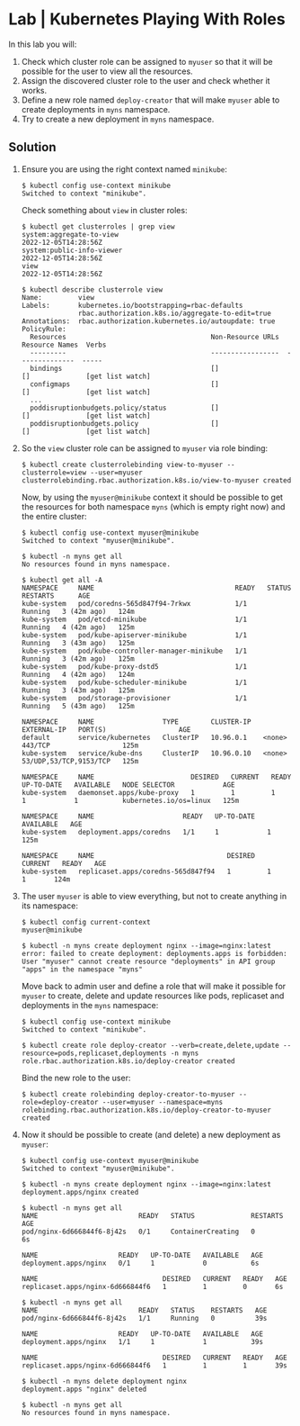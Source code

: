 # Lab | Kubernetes Playing With Roles

In this lab you will:

1. Check which cluster role can be assigned to `myuser` so that it will be possible for the user to view all the resources.
2. Assign the discovered cluster role to the user and check whether it works.
3. Define a new role named `deploy-creator` that will make `myuser` able to create deployments in `myns` namespace.
4. Try to create a new deployment in `myns` namespace.

## Solution

1. Ensure you are using the right context named `minikube`:

   ```console
   $ kubectl config use-context minikube
   Switched to context "minikube".
   ```

   Check something about `view` in cluster roles:

   ```console
   $ kubectl get clusterroles | grep view
   system:aggregate-to-view                                               2022-12-05T14:28:56Z
   system:public-info-viewer                                              2022-12-05T14:28:56Z
   view                                                                   2022-12-05T14:28:56Z

   $ kubectl describe clusterrole view
   Name:         view
   Labels:       kubernetes.io/bootstrapping=rbac-defaults
                 rbac.authorization.k8s.io/aggregate-to-edit=true
   Annotations:  rbac.authorization.kubernetes.io/autoupdate: true
   PolicyRule:
     Resources                                    Non-Resource URLs  Resource Names  Verbs
     ---------                                    -----------------  --------------  -----
     bindings                                     []                 []              [get list watch]
     configmaps                                   []                 []              [get list watch]
     ...
     poddisruptionbudgets.policy/status           []                 []              [get list watch]
     poddisruptionbudgets.policy                  []                 []              [get list watch]
   ```

2. So the `view` cluster role can be assigned to `myuser` via role binding:

   ```console
   $ kubectl create clusterrolebinding view-to-myuser --clusterrole=view --user=myuser
   clusterrolebinding.rbac.authorization.k8s.io/view-to-myuser created
   ```

   Now, by using the `myuser@minikube` context it should be possible to get the resources for both namespace `myns` (which is empty right now) and the entire cluster:

   ```console
   $ kubectl config use-context myuser@minikube
   Switched to context "myuser@minikube".

   $ kubectl -n myns get all
   No resources found in myns namespace.

   $ kubectl get all -A
   NAMESPACE     NAME                                   READY   STATUS    RESTARTS      AGE
   kube-system   pod/coredns-565d847f94-7rkwx           1/1     Running   3 (42m ago)   124m
   kube-system   pod/etcd-minikube                      1/1     Running   4 (42m ago)   125m
   kube-system   pod/kube-apiserver-minikube            1/1     Running   3 (43m ago)   125m
   kube-system   pod/kube-controller-manager-minikube   1/1     Running   3 (42m ago)   125m
   kube-system   pod/kube-proxy-dstd5                   1/1     Running   4 (42m ago)   124m
   kube-system   pod/kube-scheduler-minikube            1/1     Running   3 (43m ago)   125m
   kube-system   pod/storage-provisioner                1/1     Running   5 (43m ago)   125m

   NAMESPACE     NAME                 TYPE        CLUSTER-IP   EXTERNAL-IP   PORT(S)                  AGE
   default       service/kubernetes   ClusterIP   10.96.0.1    <none>        443/TCP                  125m
   kube-system   service/kube-dns     ClusterIP   10.96.0.10   <none>        53/UDP,53/TCP,9153/TCP   125m

   NAMESPACE     NAME                        DESIRED   CURRENT   READY   UP-TO-DATE   AVAILABLE   NODE SELECTOR            AGE
   kube-system   daemonset.apps/kube-proxy   1         1         1       1            1           kubernetes.io/os=linux   125m

   NAMESPACE     NAME                      READY   UP-TO-DATE   AVAILABLE   AGE
   kube-system   deployment.apps/coredns   1/1     1            1           125m

   NAMESPACE     NAME                                 DESIRED   CURRENT   READY   AGE
   kube-system   replicaset.apps/coredns-565d847f94   1         1         1       124m
   ```

3. The user `myuser` is able to view everything, but not to create anything in its namespace:

   ```console
   $ kubectl config current-context
   myuser@minikube

   $ kubectl -n myns create deployment nginx --image=nginx:latest
   error: failed to create deployment: deployments.apps is forbidden: User "myuser" cannot create resource "deployments" in API group "apps" in the namespace "myns"
   ```

   Move back to admin user and define a role that will make it possible for `myuser` to create, delete and update resources like pods, replicaset and deployments in the `myns` namespace:

   ```console
   $ kubectl config use-context minikube
   Switched to context "minikube".

   $ kubectl create role deploy-creator --verb=create,delete,update --resource=pods,replicaset,deployments -n myns
   role.rbac.authorization.k8s.io/deploy-creator created
   ```

   Bind the new role to the user:

   ```console
   $ kubectl create rolebinding deploy-creator-to-myuser --role=deploy-creator --user=myuser --namespace=myns
   rolebinding.rbac.authorization.k8s.io/deploy-creator-to-myuser created
   ```

4. Now it should be possible to create (and delete) a new deployment as `myuser`:

   ```console
   $ kubectl config use-context myuser@minikube
   Switched to context "myuser@minikube".

   $ kubectl -n myns create deployment nginx --image=nginx:latest
   deployment.apps/nginx created

   $ kubectl -n myns get all
   NAME                         READY   STATUS              RESTARTS   AGE
   pod/nginx-6d666844f6-8j42s   0/1     ContainerCreating   0          6s

   NAME                    READY   UP-TO-DATE   AVAILABLE   AGE
   deployment.apps/nginx   0/1     1            0           6s

   NAME                               DESIRED   CURRENT   READY   AGE
   replicaset.apps/nginx-6d666844f6   1         1         0       6s

   $ kubectl -n myns get all
   NAME                         READY   STATUS    RESTARTS   AGE
   pod/nginx-6d666844f6-8j42s   1/1     Running   0          39s

   NAME                    READY   UP-TO-DATE   AVAILABLE   AGE
   deployment.apps/nginx   1/1     1            1           39s

   NAME                               DESIRED   CURRENT   READY   AGE
   replicaset.apps/nginx-6d666844f6   1         1         1       39s

   $ kubectl -n myns delete deployment nginx
   deployment.apps "nginx" deleted

   $ kubectl -n myns get all
   No resources found in myns namespace.
   ```
